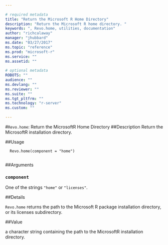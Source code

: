 ```yaml
--- 
 
# required metadata 
title: "Return the Microsoft R Home Directory" 
description: "Return the Microsoft R home directory. " 
keywords: ", Revo.home, utilities, documentation" 
author: "richcalaway" 
manager: "jhubbard" 
ms.date: "03/27/2017" 
ms.topic: "reference" 
ms.prod: "microsoft-r" 
ms.service: "" 
ms.assetid: "" 
 
# optional metadata 
ROBOTS: "" 
audience: "" 
ms.devlang: "" 
ms.reviewer: "" 
ms.suite: "" 
ms.tgt_pltfrm: "" 
ms.technology: "r-server" 
ms.custom: "" 
 
--- 
```

 
 
 
 #`Revo.home`: Return the MicrosoftR Home Directory 
 ##Description
 Return the MicrosoftR installation directory.
 
 
 ##Usage

```   
  Revo.home(component = "home")
 
```
 
 
 ##Arguments

   
    
 ### `component`
 One of the strings `"home"` or `"licenses"`.  
  
 
 
 ##Details
 
`Revo.home` returns the path to the Microsoft R package installation directory, or its licenses subdirectory. 
 
 
 ##Value
 
a character string containing the path to the
MicrosoftR installation directory. 
 
 
 
 
 
